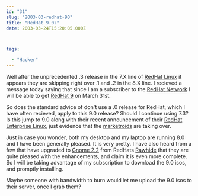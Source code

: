 ```yaml
---
id: "31"
slug: "2003-03-redhat-90"
title: "RedHat 9.0?"
date: 2003-03-24T15:20:05.000Z



tags:

  - "Hacker"
---
```

<div class="sqs-html-content">
  <p>Well after the unprecedented .3 release in the 7.X line of <a href="http://www.redhat.com/">RedHat Linux</a> it appears they are skipping right over .1 and .2 in the 8.X line.  I recieved a message today saying that since I am a subscriber to the <a href="https://rhn.redhat.com/">RedHat Network</a> I will be able to get <a href="http://www.redhat.com/mktg/rh9iso/">RedHat 9</a> on March 31st. </p>
<p>So does the standard advice of don't use a .0 release for RedHat, which I have often recieved, apply to this 9.0 release?  Should I continue using 7.3?  Is this jump to 9.0 along with their recent announcement of their <a href="http://www.redhat.com/software/rhel/">RedHat Enterprise Linux</a>, just evidence that the <a href="http://www.catb.org/~esr/jargon/html/entry/marketroid.html">marketroids</a> are taking over.</p>
<p>Just in case you wonder, both my desktop and my laptop are running 8.0 and I have been generally pleased.  It is very pretty.  I have also heard from a few that have upgraded to <a href="http://gnome.org/start/2.2/">Gnome 2.2</a> from RedHats <a href="http://lwn.net/1998/0820/rawhide.html">Rawhide</a> that they are quite pleased with the enhancements, and claim it is even more complete.  So I will be taking advantage of my subscription to download the 9.0 isos, and promptly installing.</p>
<p>Maybe someone with bandwidth to burn would let me upload the 9.0 isos to their server, once I grab them?</p>
</div>
